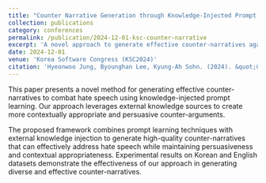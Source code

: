 ```yaml
---
title: "Counter Narrative Generation through Knowledge-Injected Prompt Learning"
collection: publications
category: conferences
permalink: /publication/2024-12-01-ksc-counter-narrative
excerpt: 'A novel approach to generate effective counter-narratives against hate speech using knowledge-injected prompt learning techniques.'
date: 2024-12-01
venue: 'Korea Software Congress (KSC2024)'
citation: 'Hyeonwoo Jung, Byounghan Lee, Kyung-Ah Sohn. (2024). &quot;Counter Narrative Generation through Knowledge-Injected Prompt Learning.&quot; <i>Korea Software Congress (KSC2024)</i>, Yeosu, South Korea.'
---
```


This paper presents a novel method for generating effective counter-narratives to combat hate speech using knowledge-injected prompt learning. Our approach leverages external knowledge sources to create more contextually appropriate and persuasive counter-arguments.

The proposed framework combines prompt learning techniques with external knowledge injection to generate high-quality counter-narratives that can effectively address hate speech while maintaining persuasiveness and contextual appropriateness. Experimental results on Korean and English datasets demonstrate the effectiveness of our approach in generating diverse and effective counter-narratives.
